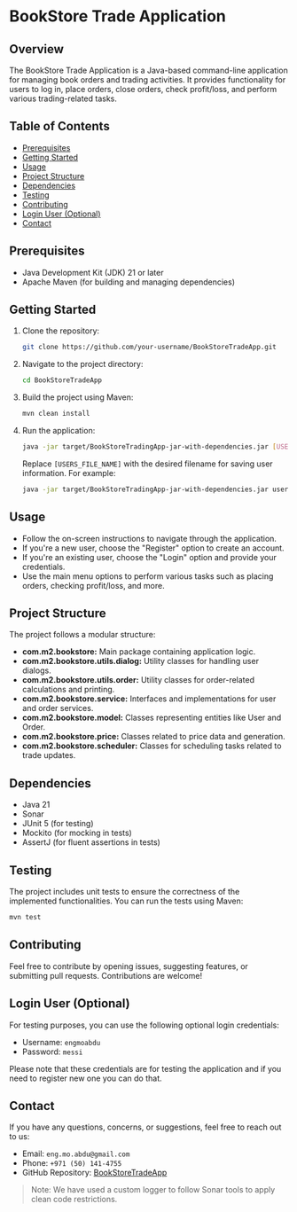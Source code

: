 # BookStore Trade Application

## Overview

The BookStore Trade Application is a Java-based command-line application for managing book orders and trading activities. It provides functionality for users to log in, place orders, close orders, check profit/loss, and perform various trading-related tasks.

## Table of Contents

- [Prerequisites](#prerequisites)
- [Getting Started](#getting-started)
- [Usage](#usage)
- [Project Structure](#project-structure)
- [Dependencies](#dependencies)
- [Testing](#testing)
- [Contributing](#contributing)
- [Login User (Optional)](#login-user-optional)
- [Contact](#contact)

## Prerequisites

- Java Development Kit (JDK) 21 or later
- Apache Maven (for building and managing dependencies)

## Getting Started

1. Clone the repository:

    ```bash
    git clone https://github.com/your-username/BookStoreTradeApp.git
    ```

2. Navigate to the project directory:

    ```bash
    cd BookStoreTradeApp
    ```

3. Build the project using Maven:

    ```bash
    mvn clean install
    ```

4. Run the application:

    ```bash
    java -jar target/BookStoreTradingApp-jar-with-dependencies.jar [USERS_FILE_NAME]
    ```

   Replace `[USERS_FILE_NAME]` with the desired filename for saving user information. For example:

    ```bash
    java -jar target/BookStoreTradingApp-jar-with-dependencies.jar users.txt
    ```

## Usage

- Follow the on-screen instructions to navigate through the application.
- If you're a new user, choose the "Register" option to create an account.
- If you're an existing user, choose the "Login" option and provide your credentials.
- Use the main menu options to perform various tasks such as placing orders, checking profit/loss, and more.

## Project Structure

The project follows a modular structure:

- **com.m2.bookstore:** Main package containing application logic.
- **com.m2.bookstore.utils.dialog:** Utility classes for handling user dialogs.
- **com.m2.bookstore.utils.order:** Utility classes for order-related calculations and printing.
- **com.m2.bookstore.service:** Interfaces and implementations for user and order services.
- **com.m2.bookstore.model:** Classes representing entities like User and Order.
- **com.m2.bookstore.price:** Classes related to price data and generation.
- **com.m2.bookstore.scheduler:** Classes for scheduling tasks related to trade updates.

## Dependencies

- Java 21
- Sonar
- JUnit 5 (for testing)
- Mockito (for mocking in tests)
- AssertJ (for fluent assertions in tests)

## Testing

The project includes unit tests to ensure the correctness of the implemented functionalities. You can run the tests using Maven:

  ```bash
  mvn test
  ```
## Contributing
Feel free to contribute by opening issues, suggesting features, or submitting pull requests. Contributions are welcome!

## Login User (Optional)

For testing purposes, you can use the following optional login credentials:

- Username: `engmoabdu`
- Password: `messi`

Please note that these credentials are for testing the application and if you need to register new one you can do that.

## Contact

If you have any questions, concerns, or suggestions, feel free to reach out to us:

- Email: `eng.mo.abdu@gmail.com`
- Phone: `+971 (50) 141-4755`
- GitHub Repository: [BookStoreTradeApp](https://github.com/engMoAbdu/BookStoreTradingApp)

> Note: We have used a custom logger to follow Sonar tools to apply clean code restrictions.